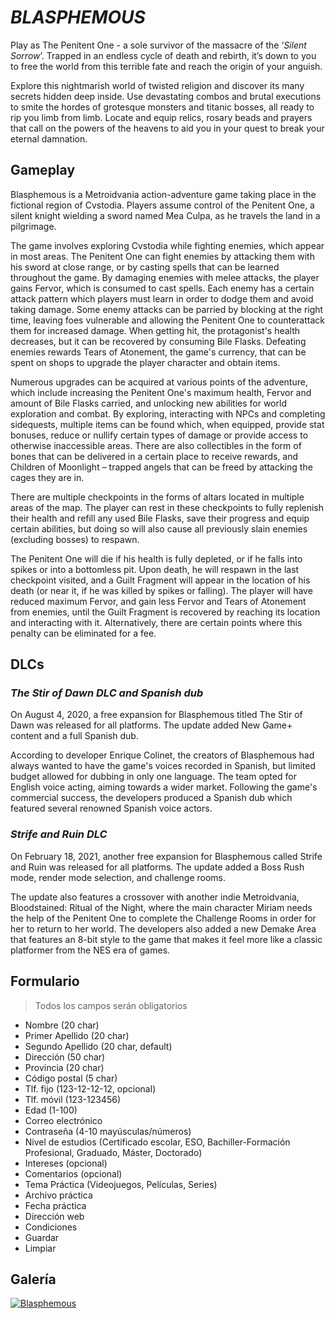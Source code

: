 # ***BLASPHEMOUS***
Play as The Penitent One - a sole survivor of the massacre of the ‘*Silent Sorrow*’. Trapped in an endless cycle of death and rebirth, it’s down to you to free the world from this terrible fate and reach the origin of your anguish.

Explore this nightmarish world of twisted religion and discover its many secrets hidden deep inside. Use devastating combos and brutal executions to smite the hordes of grotesque monsters and titanic bosses, all ready to rip you limb from limb. Locate and equip relics, rosary beads and prayers that call on the powers of the heavens to aid you in your quest to break your eternal damnation.

## **Gameplay**
Blasphemous is a Metroidvania action-adventure game taking place in the fictional region of Cvstodia. Players assume control of the Penitent One, a silent knight wielding a sword named Mea Culpa, as he travels the land in a pilgrimage.

The game involves exploring Cvstodia while fighting enemies, which appear in most areas. The Penitent One can fight enemies by attacking them with his sword at close range, or by casting spells that can be learned throughout the game. By damaging enemies with melee attacks, the player gains Fervor, which is consumed to cast spells. Each enemy has a certain attack pattern which players must learn in order to dodge them and avoid taking damage. Some enemy attacks can be parried by blocking at the right time, leaving foes vulnerable and allowing the Penitent One to counterattack them for increased damage. When getting hit, the protagonist's health decreases, but it can be recovered by consuming Bile Flasks. Defeating enemies rewards Tears of Atonement, the game's currency, that can be spent on shops to upgrade the player character and obtain items.

Numerous upgrades can be acquired at various points of the adventure, which include increasing the Penitent One's maximum health, Fervor and amount of Bile Flasks carried, and unlocking new abilities for world exploration and combat. By exploring, interacting with NPCs and completing sidequests, multiple items can be found which, when equipped, provide stat bonuses, reduce or nullify certain types of damage or provide access to otherwise inaccessible areas. There are also collectibles in the form of bones that can be delivered in a certain place to receive rewards, and Children of Moonlight – trapped angels that can be freed by attacking the cages they are in.

There are multiple checkpoints in the forms of altars located in multiple areas of the map. The player can rest in these checkpoints to fully replenish their health and refill any used Bile Flasks, save their progress and equip certain abilities, but doing so will also cause all previously slain enemies (excluding bosses) to respawn.

The Penitent One will die if his health is fully depleted, or if he falls into spikes or into a bottomless pit. Upon death, he will respawn in the last checkpoint visited, and a Guilt Fragment will appear in the location of his death (or near it, if he was killed by spikes or falling). The player will have reduced maximum Fervor, and gain less Fervor and Tears of Atonement from enemies, until the Guilt Fragment is recovered by reaching its location and interacting with it. Alternatively, there are certain points where this penalty can be eliminated for a fee.

## **DLCs**
### *The Stir of Dawn DLC and Spanish dub*
On August 4, 2020, a free expansion for Blasphemous titled The Stir of Dawn was released for all platforms. The update added New Game+ content and a full Spanish dub.

According to developer Enrique Colinet, the creators of Blasphemous had always wanted to have the game's voices recorded in Spanish, but limited budget allowed for dubbing in only one language. The team opted for English voice acting, aiming towards a wider market. Following the game's commercial success, the developers produced a Spanish dub which featured several renowned Spanish voice actors.

### *Strife and Ruin DLC*
On February 18, 2021, another free expansion for Blasphemous called Strife and Ruin was released for all platforms. The update added a Boss Rush mode, render mode selection, and challenge rooms.

The update also features a crossover with another indie Metroidvania, Bloodstained: Ritual of the Night, where the main character Miriam needs the help of the Penitent One to complete the Challenge Rooms in order for her to return to her world. The developers also added a new Demake Area that features an 8-bit style to the game that makes it feel more like a classic platformer from the NES era of games.

## **Formulario**
>Todos los campos serán obligatorios
- Nombre (20 char)
- Primer Apellido (20 char)
- Segundo Apellido (20 char, default)
- Dirección (50 char)
- Provincia (20 char)
- Código postal (5 char)
- Tlf. fijo (123-12-12-12, opcional)
- Tlf. móvil (123-123456)
- Edad (1-100)
- Correo electrónico
- Contraseña (4-10 mayúsculas/números)
- Nivel de estudios (Certificado escolar,
ESO, Bachiller-Formación Profesional, Graduado, Máster, Doctorado)
- Intereses (opcional)
- Comentarios (opcional)
- Tema Práctica (Videojuegos, Películas, Series)
- Archivo práctica
- Fecha práctica
- Dirección web
- Condiciones
- Guardar
- Limpiar

## **Galería**
[![Blasphemous](https://res.cloudinary.com/marcomontalbano/image/upload/v1636619207/video_to_markdown/images/youtube--seGW4vdfL7A-c05b58ac6eb4c4700831b2b3070cd403.jpg)](https://www.youtube.com/watch?v=seGW4vdfL7A "Blasphemous")